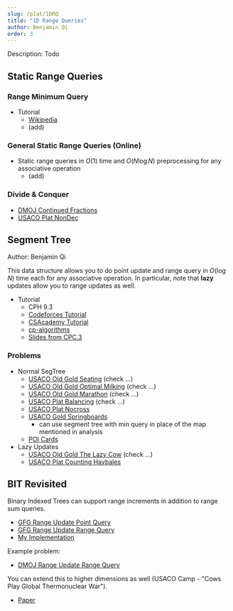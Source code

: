 ```yaml
---
slug: /plat/1DRQ
title: "1D Range Queries"
author: Benjamin Qi
order: 3
---
```


<div class="syllabus-only">
  Description: Todo
</div>

<!-- END DESCRIPTION -->

## Static Range Queries

### Range Minimum Query

  - Tutorial
    - [Wikipedia](https://en.wikipedia.org/wiki/Range_minimum_query)
    - (add)

### General Static Range Queries (Online)

 - Static range queries in $O(1)$ time and $O(N\log N)$ preprocessing for any associative operation
   - (add)

### Divide & Conquer

 - [DMOJ Continued Fractions](https://dmoj.ca/problem/dmopc19c7p4)
 - [USACO Plat NonDec](http://www.usaco.org/index.php?page=viewproblem2&cpid=997)

## Segment Tree

Author: Benjamin Qi

This data structure allows you to do point update and range query in $O(\log N)$ time each for any associative operation. In particular, note that **lazy** updates allow you to range updates as well.

 - Tutorial
   - CPH 9.3
   - [Codeforces Tutorial](http://codeforces.com/blog/entry/18051)
   - [CSAcademy Tutorial](https://csacademy.com/lesson/segment_trees/)
   - [cp-algorithms](https://cp-algorithms.com/data_structures/segment_tree.html)
   - [Slides from CPC.3](https://github.com/SuprDewd/T-414-AFLV/tree/master/03_data_structures)


### Problems

 - Normal SegTree
   - [USACO Old Gold Seating](http://www.usaco.org/index.php?page=viewproblem2&cpid=231) (check ...)
   - [USACO Old Gold Optimal Milking](http://www.usaco.org/index.php?page=viewproblem2&cpid=365) (check ...)
   - [USACO Old Gold Marathon](http://www.usaco.org/index.php?page=viewproblem2&cpid=495) (check ...)
   - [USACO Plat Balancing](http://www.usaco.org/index.php?page=viewproblem2&cpid=624) (check ...)
   - [USACO Plat Nocross](http://www.usaco.org/index.php?page=viewproblem2&cpid=721)
   - [USACO Gold Springboards](http://www.usaco.org/index.php?page=viewproblem2&cpid=995)
     - can use segment tree with min query in place of the map mentioned in analysis
   - [POI Cards](https://szkopul.edu.pl/problemset/problem/qpsk3ygf8MU7D_1Es0oc_xd8/site/?key=statement) [](81)
 - Lazy Updates
   - [USACO Old Gold The Lazy Cow](http://www.usaco.org/index.php?page=viewproblem2&cpid=418) (check ...)
   - [USACO Plat Counting Haybales](http://www.usaco.org/index.php?page=viewproblem2&cpid=578)

## BIT Revisited

Binary Indexed Trees can support range increments in addition to range sum queries.

 - [GFG Range Update Point Query](https://www.geeksforgeeks.org/binary-indexed-tree-range-updates-point-queries/)
 - [GFG Range Update Range Query](https://www.geeksforgeeks.org/binary-indexed-tree-range-update-range-queries/)
 - [My Implementation](https://github.com/bqi343/USACO/blob/master/Implementations/content/data-structures/1D%20Range%20Queries%20(9.2)/BITrange.h)

Example problem:

 - [DMOJ Range Update Range Query](https://dmoj.ca/problem/acc3p4)

You can extend this to higher dimensions as well (USACO Camp - "Cows Play Global Thermonuclear War").

 - [Paper](https://arxiv.org/pdf/1311.6093.pdf)
